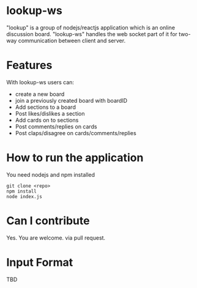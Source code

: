 # lookup-ws
"lookup" is a group of nodejs/reactjs application which is an online discussion board. "lookup-ws" handles the web socket part of it for two-way communication between client and server.

# Features
With lookup-ws users can:
- create a new board
- join a previously created board with boardID
- Add sections to a board
- Post likes/dislikes a section
- Add cards on to sections
- Post comments/replies on cards
- Post claps/disagree on cards/comments/replies

# How to run the application
You need nodejs and npm installed
```
git clone <repo>
npm install
node index.js
```

# Can I contribute
Yes. You are welcome. via pull request.

# Input Format
TBD
